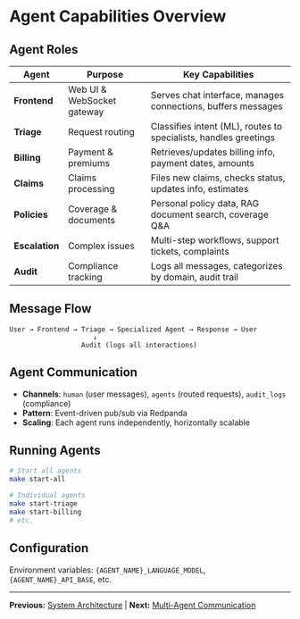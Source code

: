 # Agent Capabilities Overview

## Agent Roles

| Agent | Purpose | Key Capabilities |
|-------|---------|------------------|
| **Frontend** | Web UI & WebSocket gateway | Serves chat interface, manages connections, buffers messages |
| **Triage** | Request routing | Classifies intent (ML), routes to specialists, handles greetings |
| **Billing** | Payment & premiums | Retrieves/updates billing info, payment dates, amounts |
| **Claims** | Claims processing | Files new claims, checks status, updates info, estimates |
| **Policies** | Coverage & documents | Personal policy data, RAG document search, coverage Q&A |
| **Escalation** | Complex issues | Multi-step workflows, support tickets, complaints |
| **Audit** | Compliance tracking | Logs all messages, categorizes by domain, audit trail |

## Message Flow

```
User → Frontend → Triage → Specialized Agent → Response → User
                     ↓
                  Audit (logs all interactions)
```

## Agent Communication

- **Channels**: `human` (user messages), `agents` (routed requests), `audit_logs` (compliance)
- **Pattern**: Event-driven pub/sub via Redpanda
- **Scaling**: Each agent runs independently, horizontally scalable

## Running Agents

```bash
# Start all agents
make start-all

# Individual agents
make start-triage
make start-billing
# etc.
```

## Configuration

Environment variables: `{AGENT_NAME}_LANGUAGE_MODEL`, `{AGENT_NAME}_API_BASE`, etc.

---

**Previous:** [System Architecture](system-architecture.md) | **Next:** [Multi-Agent Communication](multi-agent-communication.md)